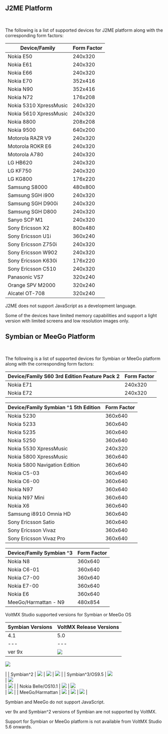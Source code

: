 ﻿     

J2ME Platform
-------------

 

The following is a list of supported devices for J2ME platform along with the corresponding form factors:

| Device/Family | Form Factor |
| --- | --- |
| Nokia E50 | 240x320 |
| Nokia E61 | 240x320 |
| Nokia E66 | 240x320 |
| Nokia E70 | 352x416 |
| Nokia N90 | 352x416 |
| Nokia N72 | 176x208 |
| Nokia 5310 XpressMusic | 240x320 |
| Nokia 5610 XpressMusic | 240x320 |
| Nokia 8800 | 208x208 |
| Nokia 9500 | 640x200 |
| Motorola RAZR V9 | 240x320 |
| Motorola ROKR E6 | 240x320 |
| Motorola A780 | 240x320 |
| LG HB620 | 240x320 |
| LG KF750 | 240x320 |
| LG KG800 | 176x220 |
| Samsung S8000 | 480x800 |
| Samsung SGH i900 | 240x320 |
| Samsung SGH D900i | 240x320 |
| Samsung SGH D800 | 240x320 |
| Sanyo SCP M1 | 240x320 |
| Sony Ericsson X2 | 800x480 |
| Sony Ericsson U1i | 360x240 |
| Sony Ericsson Z750i | 240x320 |
| Sony Ericsson W902 | 240x320 |
| Sony Ericsson K630i | 176x220 |
| Sony Ericsson C510 | 240x320 |
| Panasonic VS7 | 320x240 |
| Orange SPV M2000 | 320x240 |
| Alcatel OT-708 | 320x240 |

J2ME does not support JavaScript as a development language.

Some of the devices have limited memory capabilities and support a light version with limited screens and low resolution images only.

Symbian or MeeGo Platform
-------------------------

 

The following is a list of supported devices for Symbian or MeeGo platform along with the corresponding form factors:

| Device/Family S60 3rd Edition Feature Pack 2 | Form Factor |
| --- | --- |
| Nokia E71 | 240x320 |
| Nokia E72 | 240x320 |

| Device/Family Symbian ^1 5th Edition | Form Factor |
| --- | --- |
| Nokia 5230 | 360x640 |
| Nokia 5233 | 360x640 |
| Nokia 5235 | 360x640 |
| Nokia 5250 | 360x640 |
| Nokia 5530 XpressMusic | 240x320 |
| Nokia 5800 XpressMusic | 360x640 |
| Nokia 5800 Navigation Edition | 360x640 |
| Nokia C5-03 | 360x640 |
| Nokia C6-00 | 360x640 |
| Nokia N97 | 360x640 |
| Nokia N97 Mini | 360x640 |
| Nokia X6 | 360x640 |
| Samsung i8910 Omnia HD | 360x640 |
| Sony Ericsson Satio | 360x640 |
| Sony Ericsson Vivaz | 360x640 |
| Sony Ericsson Vivaz Pro | 360x640 |

| Device/Family Symbian ^3 | Form Factor |
| --- | --- |
| Nokia N8 | 360x640 |
| Nokia C6-01 | 360x640 |
| Nokia C7-00 | 360x640 |
| Nokia E7-00 | 360x640 |
| Nokia E6 | 360x640 |
| MeeGo/Harmattan - N9 | 480x854 |

VoltMX Studio supported versions for Symbian or MeeGo OS

| Symbian Versions | VoltMX Release Versions |
| --- | --- |
| 4.1 | 5.0 | 5.5 |
| --- | --- | --- |
| ver 9x | ![](Resources/Images/no.png) | ![](Resources/Images/no.png) | 
![](Resources/Images/no.png)  


 |
| Symbian^2 | ![](Resources/Images/no.png) | ![](Resources/Images/no.png) | ![](Resources/Images/no.png) |
| Symbian^3/OS9.5 | ![](Resources/Images/yes.png)  
 | ![](Resources/Images/yes.png)  
 | ![](Resources/Images/yes.png) |
| Nokia Belle/OS10.1 | ![](Resources/Images/yes.png) | ![](Resources/Images/yes.png)  
 | ![](Resources/Images/yes.png) |
| MeeGo/Harmattan | ![](Resources/Images/yes.png) | ![](Resources/Images/yes.png) | ![](Resources/Images/yes.png) |

Symbian and MeeGo do not support JavaScript.

ver 9x and Symbian^2 versions of Symbian are not supported by VoltMX.

Support for Symbian or MeeGo platform is not available from VoltMX Studio 5.6 onwards.
